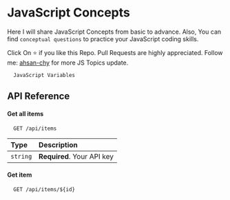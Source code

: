 
# JavaScript Concepts

Here I will share JavaScript Concepts from basic to advance.
Also, You can find `conceptual questions` to practice your JavaScript 
coding skills. 

Click On ⭐ if you like this Repo. Pull Requests are highly appreciated. 
Follow me: [ahsan-chy](https://www.github.com/ahsan-chy) for more JS Topics update.


```http
  JavaScript Variables
```
## API Reference

#### Get all items

```http
  GET /api/items
```

| Type     | Description                |
| :------- | :------------------------- |
| `string` | **Required**. Your API key |

#### Get item

```http
  GET /api/items/${id}
```
